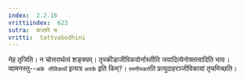 ```yaml
---
index:  2.2.16
vrittiindex:  623
sutra:  कत्र्तरि च
vritti:  tattvabodhini 
---
```


नेह तृजिति। न चोत्तरार्थत्वं शङ्क्यम्। तृच्क्रीडाजीविकयोर्नास्तीति जयादित्येनोक्तत्वादिति भावः। व्वामनस्तु--`अके जीविकार्थे` इत्यत्र `अतके` इति किम्?। `रमणीयकते`ति प्रत्युदाहरञ्जीविकायां तृचमिच्छति।

